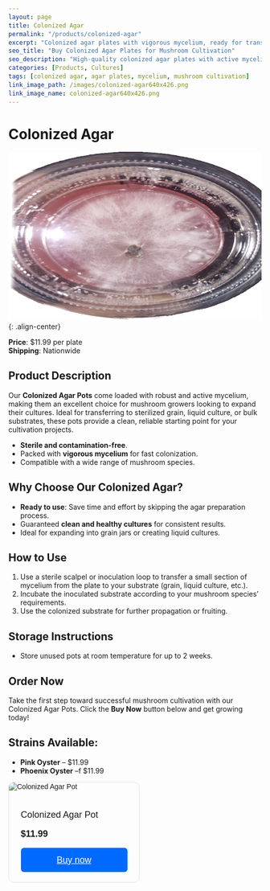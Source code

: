 ```yaml
---
layout: page
title: Colonized Agar
permalink: "/products/colonized-agar"
excerpt: "Colonized agar plates with vigorous mycelium, ready for transfer or inoculation."
seo_title: "Buy Colonized Agar Plates for Mushroom Cultivation"
seo_description: "High-quality colonized agar plates with active mycelium. Perfect for transferring to grain, liquid culture, or other substrates."
categories: [Products, Cultures]
tags: [colonized agar, agar plates, mycelium, mushroom cultivation]
link_image_path: /images/colonized-agar640x426.png
link_image_name: colonized-agar640x426.png
---
```


# Colonized Agar

![colonized-agar.png](/images/colonized-agar640x426.png){: .align-center}

**Price**: $11.99 per plate  
**Shipping**: Nationwide  

## Product Description
Our **Colonized Agar Pots** come loaded with robust and active mycelium, making them an excellent choice for mushroom growers looking to expand their cultures. Ideal for transferring to sterilized grain, liquid culture, or bulk substrates, these pots provide a clean, reliable starting point for your cultivation projects.

- **Sterile and contamination-free**.  
- Packed with **vigorous mycelium** for fast colonization.  
- Compatible with a wide range of mushroom species.

## Why Choose Our Colonized Agar?
- **Ready to use**: Save time and effort by skipping the agar preparation process.  
- Guaranteed **clean and healthy cultures** for consistent results.  
- Ideal for expanding into grain jars or creating liquid cultures.

## How to Use
1. Use a sterile scalpel or inoculation loop to transfer a small section of mycelium from the plate to your substrate (grain, liquid culture, etc.).  
2. Incubate the inoculated substrate according to your mushroom species’ requirements.  
3. Use the colonized substrate for further propagation or fruiting.

## Storage Instructions
- Store unused pots at room temperature for up to 2 weeks.  

## Order Now
Take the first step toward successful mushroom cultivation with our Colonized Agar Pots. Click the **Buy Now** button below and get growing today!  

## **Strains Available:**
- **Pink Oyster** – $11.99  
- **Phoenix Oyster** –f $11.99  


<div style="
  overflow: auto;
  display: flex;
  flex-direction: column;
  justify-content: flex-end;
  align-items: center;
  width: 259px;
  border: 1px solid rgba(0, 0, 0, 0.1);
  box-shadow: -2px 10px 5px rgba(0, 0, 0, 0);
  border-radius: 10px;
  font-family: SQ Market, SQ Market, Helvetica, Arial, sans-serif;
  " class="cart_div">
    <img src="https://items-images-production.s3.us-west-2.amazonaws.com/files/311c0e94877a2e8d5f8b6db06dbea2f56d62b5c5/original.png" alt="Colonized Agar Pot" onerror="this.style.display='none'" style="width: 100%;">
  <div style="padding: 20px;">
      <p style="
    font-size: 18px;
    line-height: 20px;
  ">Colonized Agar Pot</p>
      <p style="
    font-size: 18px;
    line-height: 20px;
    font-weight: 600;
  ">$11.99</p>
    <a target="_blank" href="https://square.link/u/hXRDSaAH?src=embed" style="
    display: inline-block;
    font-size: 18px;
    line-height: 48px;
    height: 48px;
    color: #ffffff;
    min-width: 212px;
    background-color: #006aff;
    text-align: center;
    box-shadow: 0 0 0 1px rgba(0,0,0,.1) inset;
    border-radius: 6px;
  ">Buy now</a>
  </div>
</div>
<!-- **Price Per Plate: $14.99** -->

<!-- **[Add to Cart](#)** -->

<!-- ### Customer Reviews
> *"Extremely clean and easy to work with. Colonization was fast!"* – Alex C.  
> *"Perfect agar plates for transfers. Will definitely order again."* – Jamie L. -->
